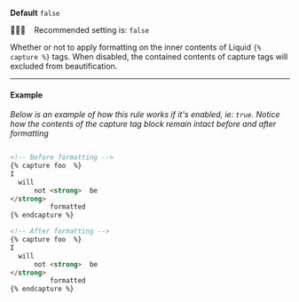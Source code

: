 **Default** `false`

💁🏽‍♀️ &nbsp;&nbsp; Recommended setting is: `false`

Whether or not to apply formatting on the inner contents of Liquid `{% capture %}` tags. When disabled, the contained contents of capture tags will excluded from beautification.

---

#### Example

_Below is an example of how this rule works if it's enabled, ie: `true`. Notice how the contents of the capture tag block remain intact before and after formatting_

```html

<!-- Before formatting -->
{% capture foo  %}
I
  will
      not <strong>  be
</strong>
          formatted
{% endcapture %}

<!-- After formatting -->
{% capture foo  %}
I
  will
      not <strong>  be
</strong>
          formatted
{% endcapture %}

```

